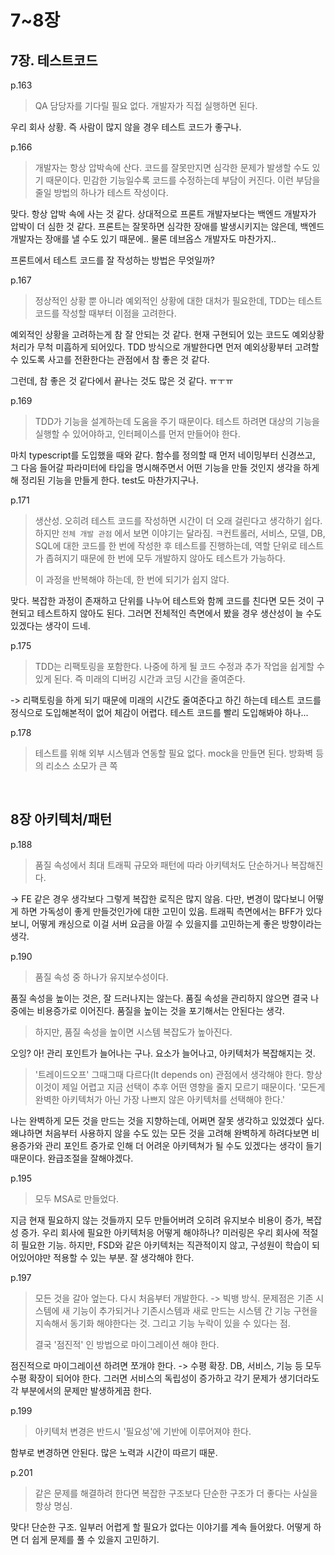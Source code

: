# 7~8장

## 7장. 테스트코드

p.163

> QA 담당자를 기다릴 필요 없다.  개발자가 직접 실행하면 된다.

우리 회사 상황. 즉 사람이 많지 않을 경우 테스트 코드가 좋구나.

p.166

> 개발자는 항상 압박속에 산다. 코드를 잘못만지면 심각한 문제가 발생할 수도 있기 때문이다. 민감한 기능일수록 코드를 수정하는데 부담이 커진다. 이런 부담을 줄일 방법의 하나가 테스트 작성이다.

맞다. 항상 압박 속에 사는 것 같다. 상대적으로 프론트 개발자보다는 백엔드 개발자가 압박이 더 심한 것 같다. 프론트는 잘못하면 심각한 장애를 발생시키지는 않은데, 백엔드 개발자는 장애를 낼 수도 있기 때문에.. 물론 데브옵스 개발자도 마찬가지..

프론트에서 테스트 코드를 잘 작성하는 방법은 무엇일까?

p.167

> 정상적인 상황 뿐 아니라 예외적인 상황에 대한 대처가 필요한데, TDD는 테스트 코드를 작성할 때부터 이점을 고려한다.

예외적인 상황을 고려하는게 참 잘 안되는 것 같다. 현재 구현되어 있는 코드도 예외상황 처리가 무척 미흡하게 되어있다. TDD 방식으로 개발한다면 먼저 예외상황부터 고려할 수 있도록 사고를 전환한다는 관점에서 참 좋은 것 같다.

그런데, 참 좋은 것 같다에서 끝나는 것도 많은 것 같다. ㅠㅜㅠ

p.169

> TDD가 기능을 설계하는데 도움을 주기 때문이다. 테스트 하려면 대상의 기능을 실행할 수 있어야하고, 인터페이스를 먼저 만들어야 한다.

마치 typescript를 도입했을 때와 같다. 함수를 정의할 때 먼저 네이밍부터 신경쓰고, 그 다음 들어갈 파라미터에 타입을 명시해주면서 어떤 기능을 만들 것인지 생각을 하게 해 정리된 기능을 만들게 한다. test도 마찬가지구나.

p.171

> 생산성. 오히려 테스트 코드를 작성하면 시간이 더 오래 걸린다고 생각하기 쉽다. 하지만 `전체 개발 관점` 에서 보면 이야기는 달라짐. ㅋ컨트롤러, 서비스, 모델, DB, SQL에 대한 코드를 한 번에 작성한 후 테스트를 진행하는데, 역할 단위로 테스트가 좁혀지기 때문에 한 번에 모두 개발하지 않아도 테스트가 가능하다.
>
> 이 과정을 반복해야 하는데, 한 번에 되기가 쉽지 않다.

맞다. 복잡한 과정이 존재하고 단위를 나누어 테스트와 함께 코드를 친다면 모든 것이 구현되고 테스트하지 않아도 된다. 그러면 전체적인 측면에서 봤을 경우 생산성이 늘 수도 있겠다는 생각이 드네.

p.175

> TDD는 리팩토링을 포함한다. 나중에 하게 될 코드 수정과 추가 작업을 쉽게할 수 있게 된다. 즉 미래의 디버깅 시간과 코딩 시간을 줄여준다.

-> 리팩토링을 하게 되기 때문에 미래의 시간도 줄여준다고 하긴 하는데 테스트 코드를 정식으로 도입해본적이 없어 체감이 어렵다. 테스트 코드를 빨리 도입해봐야 하나...

p.178

> 테스트를 위해 외부 시스템과 연동할 필요 없다. mock을 만들면 된다. 방화벽 등의 리소스 소모가 큰 쪽

<br/>

## 8장 아키텍처/패턴

p.188

> 품질 속성에서 최대 트래픽 규모와 패턴에 따라 아키텍처도 단순하거나 복잡해진다.

-> FE 같은 경우 생각보다 그렇게 복잡한 로직은 많지 않음. 다만, 변경이 많다보니 어떻게 하면 가독성이 좋게 만들것인가에 대한 고민이 있음. 트래픽 측면에서는 BFF가 있다보니, 어떻게 캐싱으로 이걸 서버 요금을 아낄 수 있을지를 고민하는게 좋은 방향이라는 생각.

p.190

> 품질 속성 중 하나가 유지보수성이다.

품질 속성을 높이는 것은, 잘 드러나지는 않는다. 품질 속성을 관리하지 않으면 결국 나중에는 비용증가로 이어진다. 품질을 높이는 것을 포기해서는 안된다는 생각.

> 하지만, 품질 속성을 높이면 시스템 복잡도가 높아진다.

오잉? 아! 관리 포인트가 늘어나는 구나. 요소가 늘어나고, 아키텍처가 복잡해지는 것. 

> '트레이드오프' 그때그때 다르다(It depends on) 관점에서 생각해야 한다. 항상 이것이 제일 어렵고 지금 선택이 추후 어떤 영향을 줄지 모르기 때문이다. '모든게 완벽한 아키텍처가 아닌 가장 나쁘지 않은 아키텍처를 선택해야 한다.'

나는 완벽하게 모든 것을 만드는 것을 지향하는데, 어쩌면 잘못 생각하고 있었겠다 싶다. 왜냐하면 처음부터 사용하지 않을 수도 있는 모든 것을 고려해 완벽하게 하려다보면 비용증가와 관리 포인트 증가로 인해 더 어려운 아키텍쳐가 될 수도 있겠다는 생각이 들기 때문이다. 완급조절을 잘해야겠다.

p.195

> 모두 MSA로 만들었다.

지금 현재 필요하지 않는 것들까지 모두 만들어버려 오히려 유지보수 비용이 증가, 복잡성 증가. 우리 회사에 필요한 아키텍처응 어떻게 해야하나? 미러링은 우리 회사에 적절히 필요한 기능. 하지만, FSD와 같은 아키텍처는 직관적이지 않고, 구성원이 학습이 되어있어야만 적용할 수 있는 부분. 잘 생각해야 한다.

p.197

> 모든 것을 갈아 엎는다. 다시 처음부터 개발한다. -> 빅뱅 방식. 문제점은 기존 시스템에 새 기능이 추가되거나 기존시스템과 새로 만드는 시스템 간 기능 구현을 지속해서 동기화 해야한다는 것. 그리고 기능 누락이 있을 수 있다는 점.
>
> 결국 '점진적' 인 방법으로 마이그레이션 해야 한다.

점진적으로 마이그레이션 하려면 쪼개야 한다. -> 수평 확장. DB, 서비스, 기능 등 모두 수평 확장이 되어야 한다. 그러면 서비스의 독립성이 증가하고 각기 문제가 생기더라도 각 부분에서의 문제만 발생하게끔 한다.

p.199

> 아키텍처 변경은 반드시 '필요성'에 기반에 이루어져야 한다.

함부로 변경하면 안된다. 많은 노력과 시간이 따르기 때문.

p.201

> 같은 문제를 해결하려 한다면 복잡한 구조보다 단순한 구조가 더 좋다는 사실을 항상 명심.

맞다! 단순한 구조. 일부러 어렵게 할 필요가 없다는 이야기를 계속 들어왔다. 어떻게 하면 더 쉽게 문제를 풀 수 있을지 고민하기.

